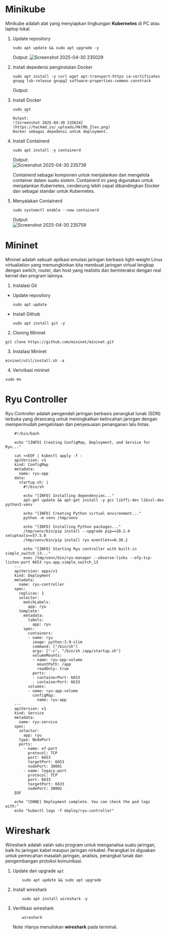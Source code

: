 # Minikube 
Minikube adalah alat yang menyiapkan lingkungan **Kubernetes** di PC atau laptop lokal.
1. Update repository
    ```
    sudo apt update && sudo apt upgrade -y
    ```
    Output:
    ![Screenshot 2025-04-30 235029](https://hackmd.io/_uploads/HycfluLgel.png)

2. Install depedensi penginstalan Docker
    ```
    sudo apt install -y curl wget apt-transport-https ca-certificates gnupg lsb-release gnupg2 software-properties-common conntrack
    ```
    Output:

3. Install Docker
    ```
    sudo apt
        ```
    Output:
    ![Screenshot 2025-04-30 235624](https://hackmd.io/_uploads/HklMb_Ilex.png)
    Docker sebagai depedensi untuk deployment.

4. Install Containerd
    ```
    sudo apt install -y containerd
    ```
    Output:</br>
    ![Screenshot 2025-04-30 235739](https://hackmd.io/_uploads/ry1SW_Iele.png) </br>
   
    Containerd sebagai komponen untuk menjalankan dan mengelola container dalam suatu sistem. Containerd ini yang digunakan untuk menjalankan Kubernetes, cenderung lebih cepat dibandingkan Docker dan sebagai standar untuk Kubernetes.

6. Menyalakan Containerd
    ```
    sudo systemctl enable --now containerd
    ```
    Output:</br>
    ![Screenshot 2025-04-30 235759](https://hackmd.io/_uploads/SJEvZOUlgg.png)

# Mininet
Mininet adalah sebuah aplikasi emulasi jaringan berbasis light-weight Linux virtualiation yang memungkinkan kita membuat jaringan virtual lengkap dengan switch, router, dan host yang realistis dan berinteraksi dengan real kernel dan program lainnya.


1. Instalasi Git </br>
  - Update repository 

    ```  
    sudo apt update
    ```
  - Install Github

    ```
    sudo apt install git -y
    ```
2. Cloning Mininet
```
git clone https://github.com/mininet/mininet.git
```

3. Instalasi Mininet
```
mininet/util/install.sh -a
```

4. Verivikasi mininet
```
sudo mn
```

# Ryu Controller 
Ryu Controller adalah pengendali jaringan berbasis perangkat lunak (SDN) terbuka yang dirancang untuk meningkatkan kelincahan jaringan dengan mempermudah pengelolaan dan penyesuaian penanganan lalu lintas.
```
    #!/bin/bash

    echo "[INFO] Creating ConfigMap, Deployment, and Service for Ryu..."

    cat <<EOF | kubectl apply -f -
    apiVersion: v1
    kind: ConfigMap
    metadata:
      name: ryu-app
    data:
      startup.sh: |
        #!/bin/sh

        echo "[INFO] Installing dependencies..."
        apt-get update && apt-get install -y gcc libffi-dev libssl-dev python3-venv

        echo "[INFO] Creating Python virtual environment..."
        python -m venv /tmp/venv

        echo "[INFO] Installing Python packages..."
        /tmp/venv/bin/pip install --upgrade pip==20.2.4 setuptools==57.5.0
        /tmp/venv/bin/pip install ryu eventlet==0.30.2

        echo "[INFO] Starting Ryu controller with built-in simple_switch_13..."
        exec /tmp/venv/bin/ryu-manager --observe-links --ofp-tcp-listen-port 6653 ryu.app.simple_switch_13
    ---
    apiVersion: apps/v1
    kind: Deployment
    metadata:
      name: ryu-controller
    spec:
      replicas: 1
      selector:
        matchLabels:
          app: ryu
      template:
        metadata:
          labels:
            app: ryu
        spec:
          containers:
          - name: ryu
            image: python:3.9-slim
            command: ["/bin/sh"]
            args: ["-c", "/bin/sh /app/startup.sh"]
            volumeMounts:
            - name: ryu-app-volume
              mountPath: /app
              readOnly: true
            ports:
            - containerPort: 6653
            - containerPort: 6633
          volumes:
          - name: ryu-app-volume
            configMap:
              name: ryu-app
    ---
    apiVersion: v1
    kind: Service
    metadata:
      name: ryu-service
    spec:
      selector:
        app: ryu
      type: NodePort
      ports:
        - name: of-port
          protocol: TCP
          port: 6653
          targetPort: 6653
          nodePort: 30001
        - name: legacy-port
          protocol: TCP
          port: 6633
          targetPort: 6633
          nodePort: 30002
    EOF

    echo "[DONE] Deployment complete. You can check the pod logs with:"
    echo "kubectl logs -f deploy/ryu-controller"
```

# Wireshark
Wireshark adalah salah satu program untuk menganalisa suatu jaringan, baik itu jaringan kabel maupun jaringan nirkabel. Perangkat ini diguakan untuk pemecahan masalah jaringan, analisis, perangkat lunak dan pengembangan protokol komunikasi.

1. Update dan upgrade `apt`
    ```markdown=
        sudo apt update && sudo apt upgrade
    ```
2. Install wireshark
    ```markdown=
        sudo apt install wireshark -y
    ```
3. Verifikasi wireshark
    
    ```markdown=
        wireshark
    ```

    Note :Hanya menuliskan **wireshark** pada terminal. 
    
